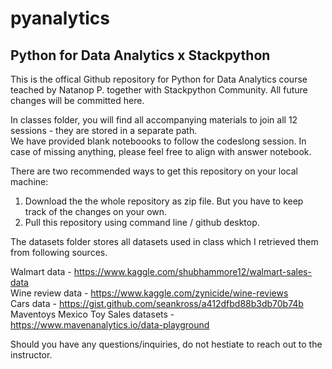 # pyanalytics 
## Python for Data Analytics x Stackpython

This is the offical Github repository for Python for Data Analytics course teached by Natanop P. together with Stackpython Community. All future changes will be committed here. 

In classes folder, you will find all accompanying materials to join all 12 sessions - they are stored in a separate path.  
We have provided blank noteboooks to follow the codeslong session. In case of missing anything, please feel free to align with answer notebook.

There are two recommended ways to get this repository on your local machine:
1. Download the the whole repository as zip file. But you have to keep track of the changes on your own. 
2. Pull this repository using command line / github desktop.

The datasets folder stores all datasets used in class which I retrieved them from following sources. 

Walmart data - https://www.kaggle.com/shubhammore12/walmart-sales-data <br>
Wine review data - https://www.kaggle.com/zynicide/wine-reviews <br>
Cars data - https://gist.github.com/seankross/a412dfbd88b3db70b74b <br>
Maventoys  Mexico Toy Sales datasets - https://www.mavenanalytics.io/data-playground

Should you have any questions/inquiries, do not hestiate to reach out to the instructor. 
